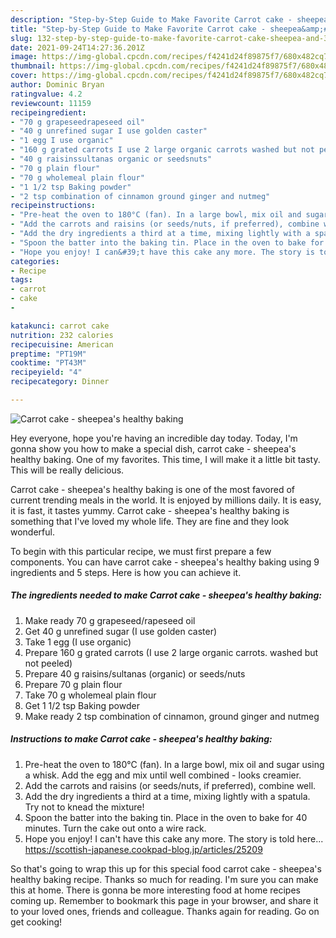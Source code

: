 ```yaml
---
description: "Step-by-Step Guide to Make Favorite Carrot cake - sheepea&amp;#39;s healthy baking"
title: "Step-by-Step Guide to Make Favorite Carrot cake - sheepea&amp;#39;s healthy baking"
slug: 132-step-by-step-guide-to-make-favorite-carrot-cake-sheepea-and-39-s-healthy-baking
date: 2021-09-24T14:27:36.201Z
image: https://img-global.cpcdn.com/recipes/f4241d24f89875f7/680x482cq70/carrot-cake-sheepeas-healthy-baking-recipe-main-photo.jpg
thumbnail: https://img-global.cpcdn.com/recipes/f4241d24f89875f7/680x482cq70/carrot-cake-sheepeas-healthy-baking-recipe-main-photo.jpg
cover: https://img-global.cpcdn.com/recipes/f4241d24f89875f7/680x482cq70/carrot-cake-sheepeas-healthy-baking-recipe-main-photo.jpg
author: Dominic Bryan
ratingvalue: 4.2
reviewcount: 11159
recipeingredient:
- "70 g grapeseedrapeseed oil"
- "40 g unrefined sugar I use golden caster"
- "1 egg I use organic"
- "160 g grated carrots I use 2 large organic carrots washed but not peeled"
- "40 g raisinssultanas organic or seedsnuts"
- "70 g plain flour"
- "70 g wholemeal plain flour"
- "1 1/2 tsp Baking powder"
- "2 tsp combination of cinnamon ground ginger and nutmeg"
recipeinstructions:
- "Pre-heat the oven to 180°C (fan). In a large bowl, mix oil and sugar using a whisk. Add the egg and mix until well combined - looks creamier."
- "Add the carrots and raisins (or seeds/nuts, if preferred), combine well."
- "Add the dry ingredients a third at a time, mixing lightly with a spatula. Try not to knead the mixture!"
- "Spoon the batter into the baking tin. Place in the oven to bake for 40 minutes. Turn the cake out onto a wire rack."
- "Hope you enjoy! I can&#39;t have this cake any more. The story is told here... https://scottish-japanese.cookpad-blog.jp/articles/25209"
categories:
- Recipe
tags:
- carrot
- cake
- 

katakunci: carrot cake  
nutrition: 232 calories
recipecuisine: American
preptime: "PT19M"
cooktime: "PT43M"
recipeyield: "4"
recipecategory: Dinner

---
```



![Carrot cake - sheepea&#39;s healthy baking](https://img-global.cpcdn.com/recipes/f4241d24f89875f7/680x482cq70/carrot-cake-sheepeas-healthy-baking-recipe-main-photo.jpg)

Hey everyone, hope you're having an incredible day today. Today, I'm gonna show you how to make a special dish, carrot cake - sheepea&#39;s healthy baking. One of my favorites. This time, I will make it a little bit tasty. This will be really delicious.



Carrot cake - sheepea&#39;s healthy baking is one of the most favored of current trending meals in the world. It is enjoyed by millions daily. It is easy, it is fast, it tastes yummy. Carrot cake - sheepea&#39;s healthy baking is something that I've loved my whole life. They are fine and they look wonderful.


To begin with this particular recipe, we must first prepare a few components. You can have carrot cake - sheepea&#39;s healthy baking using 9 ingredients and 5 steps. Here is how you can achieve it.

<!--inarticleads1-->

##### The ingredients needed to make Carrot cake - sheepea&#39;s healthy baking:

1. Make ready 70 g grapeseed/rapeseed oil
1. Get 40 g unrefined sugar (I use golden caster)
1. Take 1 egg (I use organic)
1. Prepare 160 g grated carrots (I use 2 large organic carrots. washed but not peeled)
1. Prepare 40 g raisins/sultanas (organic) or seeds/nuts
1. Prepare 70 g plain flour
1. Take 70 g wholemeal plain flour
1. Get 1 1/2 tsp Baking powder
1. Make ready 2 tsp combination of cinnamon, ground ginger and nutmeg




<!--inarticleads2-->

##### Instructions to make Carrot cake - sheepea&#39;s healthy baking:

1. Pre-heat the oven to 180°C (fan). In a large bowl, mix oil and sugar using a whisk. Add the egg and mix until well combined - looks creamier.
1. Add the carrots and raisins (or seeds/nuts, if preferred), combine well.
1. Add the dry ingredients a third at a time, mixing lightly with a spatula. Try not to knead the mixture!
1. Spoon the batter into the baking tin. Place in the oven to bake for 40 minutes. Turn the cake out onto a wire rack.
1. Hope you enjoy! I can&#39;t have this cake any more. The story is told here... https://scottish-japanese.cookpad-blog.jp/articles/25209




So that's going to wrap this up for this special food carrot cake - sheepea&#39;s healthy baking recipe. Thanks so much for reading. I'm sure you can make this at home. There is gonna be more interesting food at home recipes coming up. Remember to bookmark this page in your browser, and share it to your loved ones, friends and colleague. Thanks again for reading. Go on get cooking!

